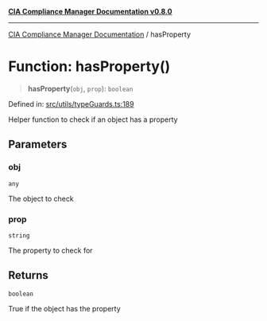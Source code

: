 [**CIA Compliance Manager Documentation v0.8.0**](../README.md)

***

[CIA Compliance Manager Documentation](../globals.md) / hasProperty

# Function: hasProperty()

> **hasProperty**(`obj`, `prop`): `boolean`

Defined in: [src/utils/typeGuards.ts:189](https://github.com/Hack23/cia-compliance-manager/blob/fa2f95f029cdcd192b3882a37d0d34753edcd349/src/utils/typeGuards.ts#L189)

Helper function to check if an object has a property

## Parameters

### obj

`any`

The object to check

### prop

`string`

The property to check for

## Returns

`boolean`

True if the object has the property

